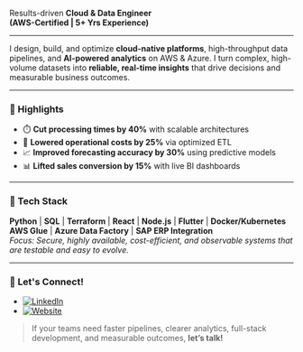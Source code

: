 Results-driven **Cloud & Data Engineer** <br>
<span style="font-size:14px"> <b>(AWS-Certified | 5+ Yrs Experience)</b> </span>

---

I design, build, and optimize **cloud-native platforms**, high-throughput data pipelines, and **AI-powered analytics** on AWS & Azure. I turn complex, high-volume datasets into **reliable, real-time insights** that drive decisions and measurable business outcomes.

---

### 🚀 Highlights
- ⏱️ **Cut processing times by 40%** with scalable architectures
- 💸 **Lowered operational costs by 25%** via optimized ETL
- 📈 **Improved forecasting accuracy by 30%** using predictive models
- 📊 **Lifted sales conversion by 15%** with live BI dashboards

---

### 🧰 Tech Stack
**Python** | **SQL** | **Terraform** | **React** |  **Node.js** | **Flutter** | **Docker/Kubernetes**<br>
**AWS Glue** | **Azure Data Factory** | **SAP ERP Integration**  
*Focus: Secure, highly available, cost-efficient, and observable systems that are testable and easy to evolve.*

---

### 🤝 Let's Connect!
- [![LinkedIn](https://img.shields.io/badge/LinkedIn-blue?logo=linkedin&logoColor=white)](https://www.linkedin.com/in/sunday-oyebiyi/)
- [![Website](https://img.shields.io/badge/Portfolio-oyebiyi.myloveboxes.com-ff69b4?logo=githubpages&logoColor=white)](https://oyebiyi.myloveboxes.com/)

> If your teams need faster pipelines, clearer analytics, full-stack development, and measurable outcomes, **let’s talk!**

